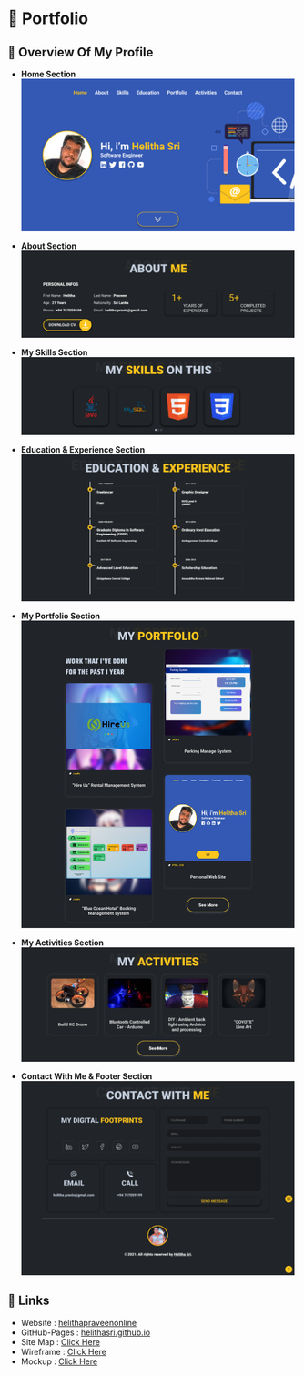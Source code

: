 # :beginner: Portfolio
## :rocket: **Overview Of My Profile**
- **Home Section**
  ![Home Section Img](assets/img/screenshot/Home.png)

- **About Section**
  ![About Me Section Img](assets/img/screenshot/About.png)

- **My Skills Section**
  ![My Skill Section Img](assets/img/screenshot/Skills.png)

- **Education & Experience Section**
  ![My Skill Section Img](assets/img/screenshot/Education.png)

- **My Portfolio Section**
  ![My Skill Section Img](assets/img/screenshot/portfolio.jpg)

- **My Activities Section**
![My Skill Section Img](assets/img/screenshot/activites.png)

- **Contact With Me & Footer Section**
![My Skill Section Img](assets/img/screenshot/contact.png)

## :link: **Links**
- Website : [helithapraveenonline](https://helithapraveenonline.000webhostapp.com/)
- GitHub-Pages : [helithasri.github.io](https://helithasri.github.io/MyProfile)
- Site Map : [Click Here](https://www.gloomaps.com/jclmjpPHDC)
- Wireframe : [Click Here](https://wireframe.cc/pro/pp/ad6e891c5490339)
- Mockup : [Click Here](https://www.figma.com/file/TKn7kH4j6OVpV4VsEXdHuD/Web?node-id=0%3A1)
